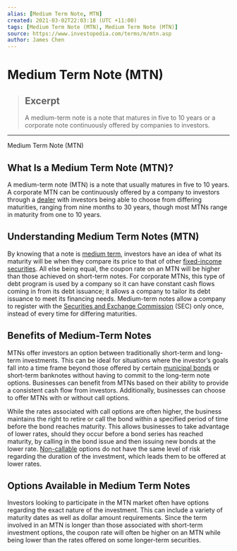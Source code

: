 ```yaml
---
alias: [Medium Term Note, MTN]
created: 2021-03-02T22:03:18 (UTC +11:00)
tags: [Medium Term Note (MTN), Medium Term Note (MTN)]
source: https://www.investopedia.com/terms/m/mtn.asp
author: James Chen
---
```


# Medium Term Note (MTN)

> ## Excerpt
> A medium-term note is a note that matures in five to 10 years or a corporate note continuously offered by companies to investors.

---

Medium Term Note (MTN)
## What Is a Medium Term Note (MTN)?

A medium-term note (MTN) is a note that usually matures in five to 10 years. A corporate MTN can be continuously offered by a company to investors through a [dealer](https://www.investopedia.com/terms/d/dealer.asp) with investors being able to choose from differing maturities, ranging from nine months to 30 years, though most MTNs range in maturity from one to 10 years.

## Understanding Medium Term Notes (MTN)

By knowing that a note is [medium term](https://www.investopedia.com/terms/m/mediumterm.asp), investors have an idea of what its maturity will be when they compare its price to that of other [fixed-income securities](https://www.investopedia.com/terms/f/fixed-incomesecurity.asp). All else being equal, the coupon rate on an MTN will be higher than those achieved on short-term notes. For corporate MTNs, this type of debt program is used by a company so it can have constant cash flows coming in from its debt issuance; it allows a company to tailor its debt issuance to meet its financing needs. Medium-term notes allow a company to register with the [Securities and Exchange Commission](https://www.investopedia.com/terms/s/sec.asp) (SEC) only once, instead of every time for differing maturities.

## Benefits of Medium-Term Notes

MTNs offer investors an option between traditionally short-term and long-term investments. This can be ideal for situations where the investor’s goals fall into a time frame beyond those offered by certain [municipal bonds](https://www.investopedia.com/terms/m/municipalbond.asp) or short-term banknotes without having to commit to the long-term note options. Businesses can benefit from MTNs based on their ability to provide a consistent cash flow from investors. Additionally, businesses can choose to offer MTNs with or without call options.

While the rates associated with call options are often higher, the business maintains the right to retire or call the bond within a specified period of time before the bond reaches maturity. This allows businesses to take advantage of lower rates, should they occur before a bond series has reached maturity, by calling in the bond issue and then issuing new bonds at the lower rate. [Non-callable](https://www.investopedia.com/terms/n/noncallable.asp) options do not have the same level of risk regarding the duration of the investment, which leads them to be offered at lower rates.

## Options Available in Medium Term Notes

Investors looking to participate in the MTN market often have options regarding the exact nature of the investment. This can include a variety of maturity dates as well as dollar amount requirements. Since the term involved in an MTN is longer than those associated with short-term investment options, the coupon rate will often be higher on an MTN while being lower than the rates offered on some longer-term securities.

